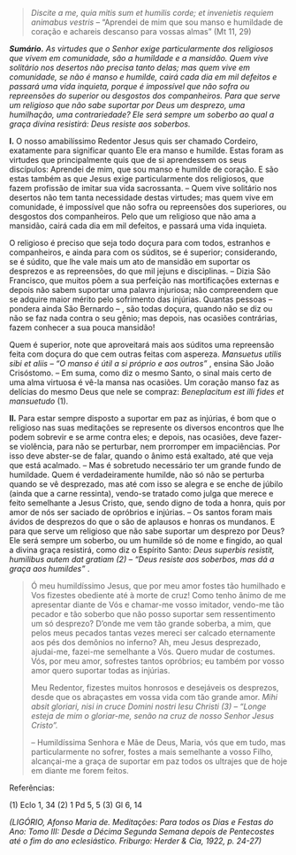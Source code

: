 > *Discite a me, quia mitis sum et humilis corde; et invenietis requiem animabus vestris* – “Aprendei de mim que sou manso e humildade de coração e achareis descanso para vossas almas” (Mt 11, 29)

***Sumário.** As virtudes que o Senhor exige particularmente dos religiosos que vivem em comunidade, são a humildade e a mansidão. Quem vive solitário nos desertos não precisa tanto delas; mas quem vive em comunidade, se não é manso e humilde, cairá cada dia em mil defeitos e passará uma vida inquieta, porque é impossível que não sofra ou repreensões do superior ou desgostos dos companheiros. Para que serve um religioso que não sabe suportar por Deus um desprezo, uma humilhação, uma contrariedade? Ele será sempre um soberbo ao qual a graça divina resistirá: Deus resiste aos soberbos.*

**I.** O nosso amabilíssimo Redentor Jesus quis ser chamado Cordeiro, exatamente para significar quanto Ele era manso e humilde. Estas foram as virtudes que principalmente quis que de si aprendessem os seus discípulos: Aprendei de mim, que sou manso e humilde de coração. E são estas também as que Jesus exige particularmente dos religiosos, que fazem profissão de imitar sua vida sacrossanta. – Quem vive solitário nos desertos não tem tanta necessidade destas virtudes; mas quem vive em comunidade, é impossível que não sofra ou repreensões dos superiores, ou desgostos dos companheiros. Pelo que um religioso que não ama a mansidão, cairá cada dia em mil defeitos, e passará uma vida inquieta.

O religioso é preciso que seja todo doçura para com todos, estranhos e companheiros, e ainda para com os súditos, se é superior; considerando, se é súdito, que lhe vale mais um ato de mansidão em suportar os desprezos e as repreensões, do que mil jejuns e disciplinas. – Dizia São Francisco, que muitos põem a sua perfeição nas mortificações externas e depois não sabem suportar uma palavra injuriosa; não compreendem que se adquire maior mérito pelo sofrimento das injúrias. Quantas pessoas – pondera ainda São Bernardo – , são todas doçura, quando não se diz ou não se faz nada contra o seu gênio; mas depois, nas ocasiões contrárias, fazem conhecer a sua pouca mansidão!

Quem é superior, note que aproveitará mais aos súditos uma repreensão feita com doçura do que cem outras feitas com aspereza. *Mansuetus utilis sibi et aliis – “O manso é útil a si próprio e aos outros”* , ensina São João Crisóstomo. – Em suma, como diz o mesmo Santo, o sinal mais certo de uma alma virtuosa é vê-la mansa nas ocasiões. Um coração manso faz as delícias do mesmo Deus que nele se compraz: *Beneplacitum est illi fides et mansuetudo* (1).

**II.** Para estar sempre disposto a suportar em paz as injúrias, é bom que o religioso nas suas meditações se represente os diversos encontros que lhe podem sobrevir e se arme contra eles; e depois, nas ocasiões, deve fazer-se violência, para não se perturbar, nem prorromper em impaciências. Por isso deve abster-se de falar, quando o ânimo está exaltado, até que veja que está acalmado. – Mas é sobretudo necessário ter um grande fundo de humildade. Quem é verdadeiramente humilde, não só não se perturba quando se vê desprezado, mas até com isso se alegra e se enche de júbilo (ainda que a carne ressinta), vendo-se tratado como julga que merece e feito semelhante a Jesus Cristo, que, sendo digno de toda a honra, quis por amor de nós ser saciado de opróbrios e injúrias. – Os santos foram mais ávidos de desprezos do que o são de aplausos e honras os mundanos. E para que serve um religioso que não sabe suportar um desprezo por Deus? Ele será sempre um soberbo, ou um humilde só de nome e fingido, ao qual a divina graça resistirá, como diz o Espírito Santo: *Deus superbis resistit, humilibus autem dat gratiam (2) – “Deus resiste aos soberbos, mas dá a graça aos humildes”* .

> Ó meu humildíssimo Jesus, que por meu amor fostes tão humilhado e Vos fizestes obediente até à morte de cruz! Como tenho ânimo de me apresentar diante de Vós e chamar-me vosso imitador, vendo-me tão pecador e tão soberbo que não posso suportar sem ressentimento um só desprezo? D’onde me vem tão grande soberba, a mim, que pelos meus pecados tantas vezes mereci ser calcado eternamente aos pés dos demônios no inferno? Ah, meu Jesus desprezado, ajudai-me, fazei-me semelhante a Vós. Quero mudar de costumes. Vós, por meu amor, sofrestes tantos opróbrios; eu também por vosso amor quero suportar todas as injúrias.
>
> Meu Redentor, fizestes muitos honrosos e desejáveis os desprezos, desde que os abraçastes em vossa vida com tão grande amor. *Mihi absit gloriari, nisi in cruce Domini nostri Iesu Christi (3) – “Longe esteja de mim o gloriar-me, senão na cruz de nosso Senhor Jesus Cristo”.*
>
> – Humildíssima Senhora e Mãe de Deus, Maria, vós que em tudo, mas particularmente no sofrer, fostes a mais semelhante a vosso Filho, alcançai-me a graça de suportar em paz todos os ultrajes que de hoje em diante me forem feitos.

Referências:

\(1\) Eclo 1, 34 (2) 1 Pd 5, 5 (3) Gl 6, 14

*(LIGÓRIO, Afonso Maria de. Meditações: Para todos os Dias e Festas do Ano: Tomo III: Desde a Décima Segunda Semana depois de Pentecostes até o fim do ano eclesiástico. Friburgo: Herder & Cia, 1922, p. 24-27)*
